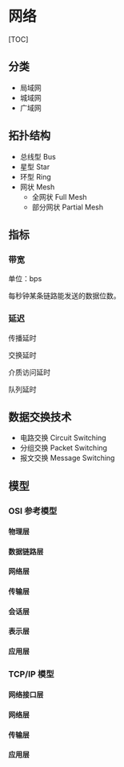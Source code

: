 # 网络

[TOC]

## 分类

* 局域网
* 城域网
* 广域网

## 拓扑结构

* 总线型 Bus
* 星型     Star
* 环型     Ring
* 网状     Mesh
  * 全网状       Full Mesh
  * 部分网状   Partial Mesh

## 指标

### 带宽

单位：bps

每秒钟某条链路能发送的数据位数。

### 延迟

传播延时

交换延时

介质访问延时

队列延时

## 数据交换技术

* 电路交换 Circuit Switching
* 分组交换 Packet Switching
* 报文交换 Message Switching

## 模型

### OSI 参考模型

#### 物理层

#### 数据链路层

#### 网络层

#### 传输层

#### 会话层

#### 表示层

#### 应用层

### TCP/IP 模型

#### 网络接口层

#### 网络层

#### 传输层

#### 应用层

